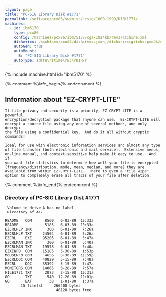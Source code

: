 ```yaml
---
layout: page
title: "PC-SIG Library Disk #1771"
permalink: /software/pcx86/sw/misc/pcsig/1000-1999/DISK1771/
machines:
  - id: ibm5170
    type: pcx86
    config: /machines/pcx86/ibm/5170/cga/1024kb/rev3/machine.xml
    diskettes: /machines/pcx86/diskettes.json,/disks/pcsigdisks/pcx86/diskettes.json
    autoGen: true
    autoMount:
      B: "PC-SIG Library Disk #1771"
    autoType: $date\r$time\rB:\rDIR\r
---
```


{% include machine.html id="ibm5170" %}

{% comment %}info_begin{% endcomment %}

## Information about "EZ-CRYPT-LITE"

    If file privacy and security is a priority, EZ-CRYPT-LITE is a powerful
    encryption/decryption package that anyone can use.  EZ-CRYPT-LITE will
    encrypt a source file using any one of several methods, and only decrypt
    the file using a confidential key.  And do it all without cryptic
    commands!
    
    Ideal for use with electronic information services and almost any type
    of file transfer (both electronic and mail service).  Extensive menus,
    on-line manual, and context-sensitive help make it easy to use.  And if
    you want file statistics to determine how well your file is encrypted
    (frequency/distribution, mode, mean, median, and more) they are
    available from within EZ-CRYPT-LITE.  There is even a "file wipe"
    option to completely erase all traces of your file after deletion.
{% comment %}info_end{% endcomment %}


### Directory of PC-SIG Library Disk #1771

     Volume in drive A has no label
     Directory of A:\

    README   COM      8560   6-03-89  10:33a
    README            5183   6-03-89  10:33a
    EZCRLHLP INX       300   6-01-89   7:26a
    EZCRLHLP TXT     24504   6-01-89   7:26a
    EZCRL    EXE     95205   6-01-89   6:47a
    EZCRLMAN INX       300   6-01-89   6:40a
    EZCRLMAN TXT     19578   6-01-89   6:40a
    EZXINFO  COM     15185   5-30-89   1:53p
    MOUSENFO COM      4656   5-30-89  12:59p
    EZCRLDOC COM     40829   5-15-89   7:48a
    EZCRL    DOC     35392   5-15-89   7:47a
    MONITORS COM     14065   3-28-89   7:57a
    FILE1771 TXT      2073   2-15-90  10:31a
    GO       TXT       540  12-20-89  12:01p
    GO       BAT        38   1-01-80   1:37a
           15 file(s)     266408 bytes
                           48128 bytes free

